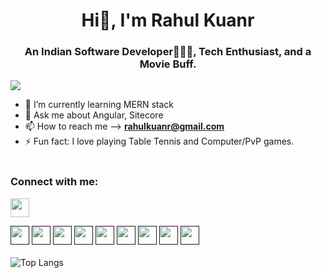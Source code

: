 # <div align="center">**Hi👋, I'm Rahul Kuanr**</div>
### <div align="center">**An Indian Software Developer🧑🏼‍💻, Tech Enthusiast, and a Movie Buff.**</div>

![](https://komarev.com/ghpvc/?username=rahulkuanr&color=green&style=flat)


- 🌱 I’m currently learning MERN stack
- 👀 Ask me about Angular, Sitecore
- 📫 How to reach me --> **rahulkuanr@gmail.com**
- ⚡ Fun fact: I love playing Table Tennis and Computer/PvP games.
<br/><br/>

<h3>Connect with me:</h3>


<a href="https://www.linkedin.com/in/rahulkuanr/"><img class=“sm_icon“ src="https://cdn-icons-png.flaticon.com/512/145/145807.png" width=30px height=30px></a>

<a class="pr-5" href=""><img class=“sm_icon“ src="" width=30px height=30px></a>
<a class="pr-5" href=""><img class=“sm_icon“ src="" width=30px height=30px></a>
<a class="pr-5" href=""><img class=“sm_icon“ src="" width=30px height=30px></a>
<a class="pr-5" href=""><img class=“sm_icon“ src="" width=30px height=30px></a>
<a class="pr-5" href=""><img class=“sm_icon“ src="" width=30px height=30px></a>
<a class="pr-5" href=""><img class=“sm_icon“ src="" width=30px height=30px></a>
<a class="pr-5" href=""><img class=“sm_icon“ src="" width=30px height=30px></a>
<a class="pr-5" href=""><img class=“sm_icon“ src="" width=30px height=30px></a>
<a class="pr-5" href=""><img class=“sm_icon“ src="" width=30px height=30px></a>
<br/><br/>
![Top Langs](https://github-readme-stats.vercel.app/api/top-langs/?username=rahulkuanr&theme=tokyonight&show=javascript)

<!---->
<!---
rahulkuanr/rahulkuanr is a ✨ special ✨ repository because its `README.md` (this file) appears on your GitHub profile.
You can click the Preview link to take a look at your changes.
--->
